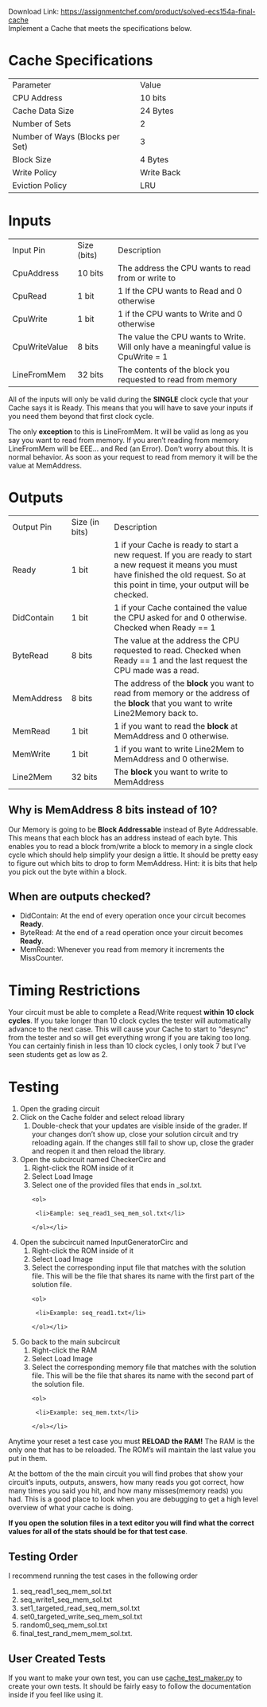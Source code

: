 Download Link: https://assignmentchef.com/product/solved-ecs154a-final-cache
<br>
Implement a Cache that meets the specifications below.

<h1>Cache Specifications</h1>




<table width="624">

 <tbody>

  <tr>

   <td width="312">Parameter</td>

   <td width="312">Value</td>

  </tr>

  <tr>

   <td width="312">CPU Address</td>

   <td width="312">10 bits</td>

  </tr>

  <tr>

   <td width="312">Cache Data Size</td>

   <td width="312">24 Bytes</td>

  </tr>

  <tr>

   <td width="312">Number of Sets</td>

   <td width="312">2</td>

  </tr>

  <tr>

   <td width="312">Number of Ways (Blocks per Set)</td>

   <td width="312">3</td>

  </tr>

  <tr>

   <td width="312">Block Size</td>

   <td width="312">4 Bytes</td>

  </tr>

  <tr>

   <td width="312">Write Policy</td>

   <td width="312">Write Back</td>

  </tr>

  <tr>

   <td width="312">Eviction Policy</td>

   <td width="312">LRU</td>

  </tr>

 </tbody>

</table>

<h1>Inputs</h1>




<table width="624">

 <tbody>

  <tr>

   <td width="118">Input Pin</td>

   <td width="85">Size (bits)</td>

   <td width="421">Description</td>

  </tr>

  <tr>

   <td width="118">CpuAddress</td>

   <td width="85">10 bits</td>

   <td width="421">The address the CPU wants to read from or write to</td>

  </tr>

  <tr>

   <td width="118">CpuRead</td>

   <td width="85">1 bit</td>

   <td width="421">1 If the CPU wants to Read and 0 otherwise</td>

  </tr>

  <tr>

   <td width="118">CpuWrite</td>

   <td width="85">1 bit</td>

   <td width="421">1 if the CPU wants to Write and 0 otherwise</td>

  </tr>

  <tr>

   <td width="118">CpuWriteValue</td>

   <td width="85">8 bits</td>

   <td width="421">The value the CPU wants to Write. Will only have a meaningful value is CpuWrite = 1</td>

  </tr>

  <tr>

   <td width="118">LineFromMem</td>

   <td width="85">32 bits</td>

   <td width="421">The contents of the block you requested to read from memory</td>

  </tr>

 </tbody>

</table>




All of the inputs will only be valid during the <strong>SINGLE</strong> clock cycle that your Cache says it is Ready. This means that you will have to save your inputs if you need them beyond that first clock cycle.




The only <strong>exception</strong> to this is LineFromMem. It will be valid as long as you say you want to read from memory. If you aren’t reading from memory LineFromMem will be EEE… and Red (an Error). Don’t worry about this. It is normal behavior. As soon as your request to read from memory it will be the value at MemAddress.

<h1>Outputs</h1>




<table width="624">

 <tbody>

  <tr>

   <td width="105">Output Pin</td>

   <td width="98">Size (in bits)</td>

   <td width="421">Description</td>

  </tr>

  <tr>

   <td width="105">Ready</td>

   <td width="98">1 bit</td>

   <td width="421">1 if your Cache is ready to start a new request. If you are ready to start a new request it means you must have finished the old request. So at this point in time, your output will be checked.</td>

  </tr>

  <tr>

   <td width="105">DidContain</td>

   <td width="98">1 bit</td>

   <td width="421">1 if your Cache contained the value the CPU asked for and 0 otherwise. Checked when Ready == 1</td>

  </tr>

  <tr>

   <td width="105">ByteRead</td>

   <td width="98">8 bits</td>

   <td width="421">The value at the address the CPU requested to read. Checked when Ready == 1 and the last request the CPU made was a read.</td>

  </tr>

  <tr>

   <td width="105">MemAddress</td>

   <td width="98">8 bits</td>

   <td width="421">The address of the <strong>block</strong> you want to read from memory or the address of the <strong>block</strong> that you want to write Line2Memory back to.</td>

  </tr>

  <tr>

   <td width="105">MemRead</td>

   <td width="98">1 bit</td>

   <td width="421">1 if you want to read the <strong>block</strong> at MemAddress and 0 otherwise.</td>

  </tr>

  <tr>

   <td width="105">MemWrite</td>

   <td width="98">1 bit</td>

   <td width="421">1 if you want to write Line2Mem to MemAddress and 0 otherwise.</td>

  </tr>

  <tr>

   <td width="105">Line2Mem</td>

   <td width="98">32 bits</td>

   <td width="421">The <strong>block</strong> you want to write to MemAddress</td>

  </tr>

 </tbody>

</table>




<h2>Why is MemAddress 8 bits instead of 10?</h2>

Our Memory is going to be <strong>Block Addressable</strong> instead of Byte Addressable. This means that each block has an address instead of each byte. This enables you to read a block from/write a block to memory in a single clock cycle which should help simplify your design a little. It should be pretty easy to figure out which bits to drop to form MemAddress. Hint: it is bits that help you pick out the byte within a block.




<h2>When are outputs checked?</h2>

<ul>

 <li>DidContain: At the end of every operation once your circuit becomes <strong>Ready</strong>.</li>

 <li>ByteRead: At the end of a read operation once your circuit becomes <strong>Ready</strong>.</li>

 <li>MemRead: Whenever you read from memory it increments the MissCounter.</li>

</ul>

<h1>Timing Restrictions</h1>

Your circuit must be able to complete a Read/Write request <strong>within 10 clock cycles</strong>. If you take longer than 10 clock cycles the tester will automatically advance to the next case. This will cause your Cache to start to “desync” from the tester and so will get everything wrong if you are taking too long. You can certainly finish in less than 10 clock cycles, I only took 7 but I’ve seen students get as low as 2.




<h1>Testing</h1>

<ol>

 <li>Open the grading circuit</li>

 <li>Click on the Cache folder and select reload library

  <ol>

   <li>Double-check that your updates are visible inside of the grader. If your changes don’t show up, close your solution circuit and try reloading again. If the changes still fail to show up, close the grader and reopen it and then reload the library.</li>

  </ol></li>

 <li>Open the subcircuit named CheckerCirc and

  <ol>

   <li>Right-click the ROM inside of it</li>

   <li>Select Load Image</li>

   <li>Select one of the provided files that ends in _sol.txt.

    <ol>

     <li>Eample: seq_read1_seq_mem_sol.txt</li>

    </ol></li>

  </ol></li>

 <li>Open the subcircuit named InputGeneratorCirc and

  <ol>

   <li>Right-click the ROM inside of it</li>

   <li>Select Load Image</li>

   <li>Select the corresponding input file that matches with the solution file. This will be the file that shares its name with the first part of the solution file.

    <ol>

     <li>Example: seq_read1.txt</li>

    </ol></li>

  </ol></li>

 <li>Go back to the main subcircuit

  <ol>

   <li>Right-click the RAM</li>

   <li>Select Load Image</li>

   <li>Select the corresponding memory file that matches with the solution file. This will be the file that shares its name with the second part of the solution file.

    <ol>

     <li>Example: seq_mem.txt</li>

    </ol></li>

  </ol></li>

</ol>




Anytime your reset a test case you must <strong>RELOAD the RAM!</strong> The RAM is the only one that has to be reloaded. The ROM’s will maintain the last value you put in them.

At the bottom of the the main circuit you will find probes that show your circuit’s inputs, outputs, answers, how many reads you got correct, how many times you said you hit, and how many misses(memory reads) you had. This is a good place to look when you are debugging to get a high level overview of what your cache is doing.




<strong>If you open the solution files in a text editor you will find what the correct values for all of the stats should  be for that test case</strong>.

<h2>Testing Order</h2>

I recommend running the test cases in the following order

<ol>

 <li>seq_read1_seq_mem_sol.txt</li>

 <li>seq_write1_seq_mem_sol.txt</li>

 <li>set1_targeted_read_seq_mem_sol.txt</li>

 <li>set0_targeted_write_seq_mem_sol.txt</li>

 <li>random0_seq_mem_sol.txt</li>

 <li>final_test_rand_mem_mem_sol.txt.</li>

</ol>




<h2>User Created Tests</h2>

If you want to make your own test, you can use <a href="https://drive.google.com/file/d/1PhqvI-x4BJI-PF8n2knOmQrZpQQI3l0-/view?usp=sharing">cache_test_maker.py</a> to create your own tests. It should be fairly easy to follow the documentation inside if you feel like using it.